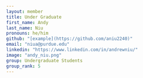 ```yaml
---
layout: member
title: Under Graduate
first_name: Andy
last_name: Niu
pronouns: he/him
github: "[example](https://github.com/aniu2240)"
email: "niua@purdue.edu"
linkedin: "https://www.linkedin.com/in/andrewniu/"
image: "andy_niu.png"
group: Undergraduate Students
group_rank: 5
---
```

